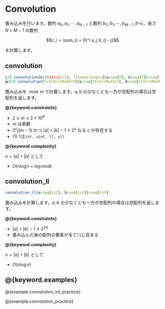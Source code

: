 # Convolution

畳み込みを行います。数列 $a_0, a_1, \cdots, a_{N - 1}$ と数列 $b_0, b_1, \cdots, b_{M - 1}$ から、長さ $N + M - 1$ の数列

$$c_i = \sum_{j = 0}^i a_j b_{i - j}$$

を計算します。

## convolution

```nim
(1) convolution[m:static[int], T:SomeInteger](a:seq[T], b:seq[T]):seq[T]
💻(2) convolution[T:StaticModInt](a:seq[StaticModInt], b:seq[StaticModInt]):seq[StaticModInt]
```

畳み込みを $\bmod m$ で計算します。$a, b$ の少なくとも一方が空配列の場合は空配列を返します。

**@{keyword.constraints}**

- $2 \leq m \leq 2 \times 10^9$
- $\mathrm{m}$ は素数
- $2^c | (\mathrm{m} - 1)$ かつ $|a| + |b| - 1 \leq 2^c$ なる $c$ が存在する
- (1) `T`は`int, uint, ll, ull`

**@{keyword.complexity}**

$n = |a| + |b|$ として

- $O(n\log{n} + \log{\mathrm{mod}})$

## convolution_ll

```nim
convolution_ll(a:seq[int], b:seq[int]):seq[int]
```

畳み込みを計算します。$a, b$ の少なくとも一方が空配列の場合は空配列を返します。

**@{keyword.constraints}**

- $|a| + |b| - 1 \leq 2^{24}$
- 畳み込んだ後の配列の要素が全て`ll`に収まる

**@{keyword.complexity}**

$n = |a| + |b|$ として

- $O(n\log{n})$

## @{keyword.examples}

@{example.convolution_int_practice}

@{example.convolution_practice}
